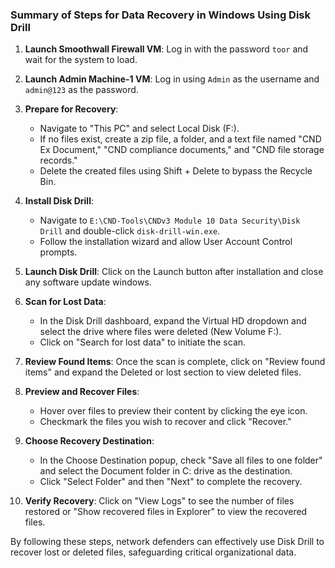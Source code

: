 ### Summary of Steps for Data Recovery in Windows Using Disk Drill

1. **Launch Smoothwall Firewall VM**: Log in with the password `toor` and wait for the system to load.

2. **Launch Admin Machine-1 VM**: Log in using `Admin` as the username and `admin@123` as the password.

3. **Prepare for Recovery**:
   - Navigate to "This PC" and select Local Disk (F:).
   - If no files exist, create a zip file, a folder, and a text file named "CND Ex Document," "CND compliance documents," and "CND file storage records."
   - Delete the created files using Shift + Delete to bypass the Recycle Bin.

4. **Install Disk Drill**:
   - Navigate to `E:\CND-Tools\CNDv3 Module 10 Data Security\Disk Drill` and double-click `disk-drill-win.exe`.
   - Follow the installation wizard and allow User Account Control prompts.

5. **Launch Disk Drill**: Click on the Launch button after installation and close any software update windows.

6. **Scan for Lost Data**:
   - In the Disk Drill dashboard, expand the Virtual HD dropdown and select the drive where files were deleted (New Volume F:).
   - Click on "Search for lost data" to initiate the scan.

7. **Review Found Items**: Once the scan is complete, click on "Review found items" and expand the Deleted or lost section to view deleted files.

8. **Preview and Recover Files**:
   - Hover over files to preview their content by clicking the eye icon.
   - Checkmark the files you wish to recover and click "Recover."

9. **Choose Recovery Destination**:
   - In the Choose Destination popup, check "Save all files to one folder" and select the Document folder in C: drive as the destination.
   - Click "Select Folder" and then "Next" to complete the recovery.

10. **Verify Recovery**: Click on "View Logs" to see the number of files restored or "Show recovered files in Explorer" to view the recovered files.

By following these steps, network defenders can effectively use Disk Drill to recover lost or deleted files, safeguarding critical organizational data.
